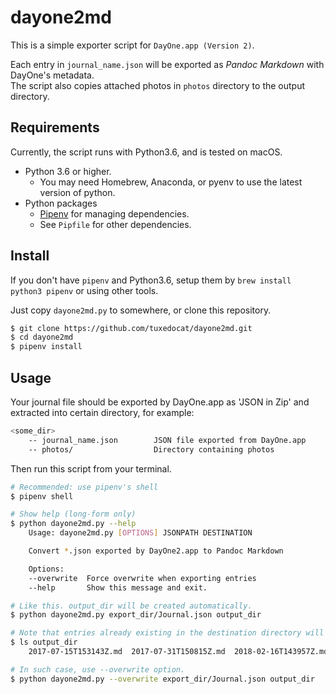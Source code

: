 dayone2md
==========

This is a simple exporter script for `DayOne.app (Version 2)`.  

Each entry in `journal_name.json` will be exported as *Pandoc Markdown* with DayOne's metadata.  
The script also copies attached photos in `photos` directory to the output directory.


Requirements
-------------

Currently, the script runs with Python3.6, and is tested on macOS.

* Python 3.6 or higher.
    * You may need Homebrew, Anaconda, or pyenv to use the latest version of python.
* Python packages
    * [Pipenv](https://docs.pipenv.org/) for managing dependencies. 
    * See `Pipfile` for other dependencies.

Install
--------

If you don't have `pipenv` and Python3.6, setup them by `brew install python3 pipenv` or using other tools.

Just copy `dayone2md.py` to somewhere, or clone this repository.

```sh
$ git clone https://github.com/tuxedocat/dayone2md.git
$ cd dayone2md
$ pipenv install
```

Usage
---------

Your journal file should be exported by DayOne.app as 'JSON in Zip' and extracted into certain directory, for example:

```sh
<some_dir>
    -- journal_name.json        JSON file exported from DayOne.app
    -- photos/                  Directory containing photos 
```

Then run this script from your terminal. 

```sh
# Recommended: use pipenv's shell
$ pipenv shell

# Show help (long-form only)
$ python dayone2md.py --help
    Usage: dayone2md.py [OPTIONS] JSONPATH DESTINATION

    Convert *.json exported by DayOne2.app to Pandoc Markdown

    Options:
    --overwrite  Force overwrite when exporting entries
    --help       Show this message and exit.

# Like this. output_dir will be created automatically.
$ python dayone2md.py export_dir/Journal.json output_dir

# Note that entries already existing in the destination directory will not be overwritten.
$ ls output_dir
    2017-07-15T153143Z.md  2017-07-31T150815Z.md  2018-02-16T143957Z.md  2018-02-19T110856Z.md  photos/

# In such case, use --overwrite option.
$ python dayone2md.py --overwrite export_dir/Journal.json output_dir
```
